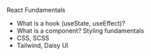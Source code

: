 React Fundamentals
- What is a hook (useState, useEffect)?
- What is a component?
Styling fundamentals
- CSS, SCSS
- Tailwind, Daisy UI
